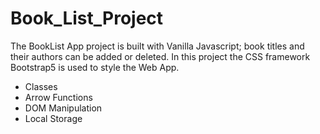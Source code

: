 # Book_List_Project 
The BookList App project is built with Vanilla Javascript; book titles and their authors can be added or deleted. In this project the CSS framework Bootstrap5 is used to style the Web App.

+ Classes 
+ Arrow Functions 
+ DOM Manipulation 
+ Local Storage